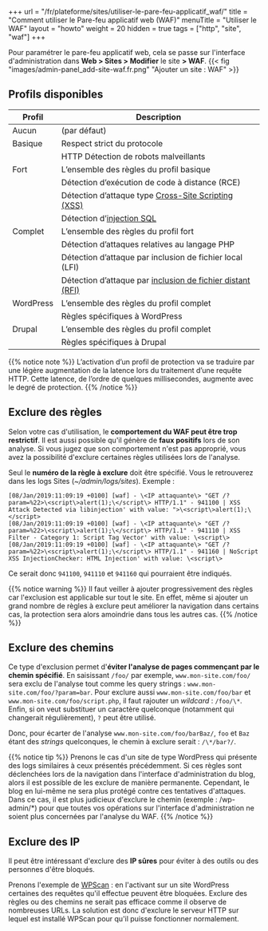 +++
url = "/fr/plateforme/sites/utiliser-le-pare-feu-applicatif_waf/"
title = "Comment utiliser le Pare-feu applicatif web (WAF)"
menuTitle = "Utiliser le WAF"
layout = "howto"
weight = 20
hidden = true
tags = ["http", "site", "waf"] 
+++

Pour paramétrer le pare-feu applicatif web, cela se passe sur l'interface d'administration dans **Web > Sites > Modifier** le site **> WAF**.
{{< fig "images/admin-panel_add-site-waf.fr.png" "Ajouter un site : WAF" >}}

## Profils disponibles

| Profil    | Description                                                                                                       |
| --------- | ----------------------------------------------------------------------------------------------------------------- |
| Aucun     | (par défaut)                                                                                                      |
| Basique   | Respect strict du pro­to­cole                                                                                       |
|           | HTTP Détection de robots mal­veillants                                                                             |
| Fort      | L’ensemble des règles du pro­fil basique                                                                           |
|           | Détection d’exécution de code à dis­tance (RCE)                                                                    |
|           | Détection d’attaque type [Cross-Site Scripting (XSS)](https://fr.wikipedia.org/wiki/Cross-site_scripting)         |
|           | Détection d’[injec­tion SQL](https://fr.wikipedia.org/wiki/Injection_SQL)                                          |
| Complet   | L’ensemble des règles du pro­fil fort                                                                              |
|           | Détection d’attaques rela­tives au lan­gage PHP                                                                     |
|           | Détection d’attaque par inclu­sion de fichier local (LFI)                                                          |
|           | Détection d’attaque par [inclu­sion de fichier dis­tant (RFI)](https://fr.wikipedia.org/wiki/Remote_File_Inclusion) |
| WordPress | L’ensemble des règles du pro­fil com­plet                                                                           |
|           | Règles spé­ci­fiques à WordPress                                                                                    |
| Drupal    | L’ensemble des règles du pro­fil com­plet                                                                           |
|           | Règles spé­ci­fiques à Drupal                                                                                       |

{{% notice note %}}
L’ac­ti­va­tion d’un pro­fil de pro­tec­tion va se tra­duire par une légère aug­men­ta­tion de la latence lors du trai­te­ment d’une requête HTTP. Cette latence, de l’ordre de quelques mil­li­se­condes, aug­mente avec le degré de pro­tec­tion.
{{% /notice %}}

## Exclure des règles

Selon votre cas d'utilisation, le **comportement du WAF peut être trop restrictif**. Il est aussi possible qu'il génère de **faux positifs** lors de son analyse. Si vous jugez que son comportement n'est pas approprié, vous avez la possibilité d'exclure certaines règles utilisées lors de l'analyse.

Seul le **numéro de la règle à exclure** doit être spécifié. Vous le retrouverez dans les logs Sites (_~/admin/logs/sites_). Exemple :

```
[08/Jan/2019:11:09:19 +0100] [waf] - \<IP attaquante\> "GET /?param=%22>\<script\>alert(1);\</script\> HTTP/1.1" - 941100 | XSS Attack Detected via libinjection' with value: ">\<script\>alert(1);\</script>
[08/Jan/2019:11:09:19 +0100] [waf] - \<IP attaquante\> "GET /?param=%22>\<script\>alert(1);\</script\> HTTP/1.1" - 941110 | XSS Filter - Category 1: Script Tag Vector' with value: \<script\>
[08/Jan/2019:11:09:19 +0100] [waf] - \<IP attaquante\> "GET /?param=%22>\<script\>alert(1);\</script\> HTTP/1.1" - 941160 | NoScript XSS InjectionChecker: HTML Injection' with value: \<script\>
```

Ce serait donc `941100`, `941110` et `941160` qui pourraient être indiqués.

{{% notice warning %}}
Il faut veiller à ajouter progressivement des règles car l'exclusion est applicable sur tout le site. En effet, même si ajouter un grand nombre de règles à exclure peut améliorer la navigation dans certains cas, la protection sera alors amoindrie dans tous les autres cas.
{{% /notice %}}

## Exclure des chemins

Ce type d'exclusion permet d'**éviter l'analyse de pages commençant par le chemin spécifié**. En saisissant `/foo/` par exemple, `www.mon-site.com/foo/` sera exclu de l'analyse tout comme les query strings : `www.mon-site.com/foo/?param=bar`. Pour exclure aussi `www.mon-site.com/foo/bar` et `www.mon-site.com/foo/script.php`, il faut rajouter un _wildcard_ : `/foo/\*`. Enfin, si on veut substituer un caractère quelconque (notamment qui changerait régulièrement), `?` peut être utilisé.

Donc, pour écarter de l'analyse `www.mon-site.com/foo/barBaz/`, `foo` et `Baz` étant des _strings_ quelconques, le chemin à exclure serait : `/\*/bar?/`.

{{% notice tip %}}
Prenons le cas d'un site de type WordPress qui présente des logs similaires à ceux présentés précédemment. Si ces règles sont déclenchées lors de la navigation dans l'interface d'administration du blog, alors il est possible de les exclure de manière permanente.
Cependant, le blog en lui-même ne sera plus protégé contre ces tentatives d'attaques. Dans ce cas, il est plus judicieux d'exclure le chemin (exemple : /wp-admin/\*) pour que toutes vos opérations sur l'interface d'administration ne soient plus concernées par l'analyse du WAF.
{{% /notice %}}

## Exclure des IP

Il peut être intéressant d'exclure des **IP sûres** pour éviter à des outils ou des personnes d'être bloqués. 

Prenons l'exemple de [WPScan](https://wpscan.org/) : en l'activant sur un site WordPress certaines des requêtes qu'il effectue peuvent être bloquées. Exclure des règles ou des chemins ne serait pas efficace comme il observe de nombreuses URLs. La solution est donc d'exclure le serveur HTTP sur lequel est installé WPScan pour qu'il puisse fonctionner normalement.
